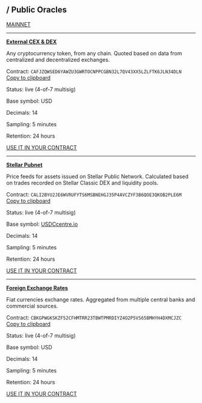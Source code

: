 ## / Public Oracles

[MAINNET](https://reflector.network/oracles#)

* * *

[**External CEX & DEX**](https://reflector.network/oracles/public/CAFJZQWSED6YAWZU3GWRTOCNPPCGBN32L7QV43XX5LZLFTK6JLN34DLN)

Any cryptocurrency token, from any chain. Quoted based on data from centralized and decentralized exchanges.

Contract: `CAFJZQWSED6YAWZU3GWRTOCNPPCGBN32L7QV43XX5LZLFTK6JLN34DLN` [Copy to clipboard](https://reflector.network/oracles# "Copy to clipboard")

Status: live  (4-of-7 multisig)

Base symbol:  USD

Decimals: 14

Sampling: 5 minutes

Retention: 24 hours

[USE IT IN YOUR CONTRACT](https://reflector.network/docs/interface?network=public&contract=CAFJZQWSED6YAWZU3GWRTOCNPPCGBN32L7QV43XX5LZLFTK6JLN34DLN)

* * *

[**Stellar Pubnet**](https://reflector.network/oracles/public/CALI2BYU2JE6WVRUFYTS6MSBNEHGJ35P4AVCZYF3B6QOE3QKOB2PLE6M)

Price feeds for assets issued on Stellar Public Network. Calculated based on trades recorded on Stellar Classic DEX and liquidity pools.

Contract: `CALI2BYU2JE6WVRUFYTS6MSBNEHGJ35P4AVCZYF3B6QOE3QKOB2PLE6M` [Copy to clipboard](https://reflector.network/oracles# "Copy to clipboard")

Status: live  (4-of-7 multisig)

Base symbol: [USDCcentre.io](https://stellar.expert/explorer/public/asset/USDC-GA5ZSEJYB37JRC5AVCIA5MOP4RHTM335X2KGX3IHOJAPP5RE34K4KZVN)

Decimals: 14

Sampling: 5 minutes

Retention: 24 hours

[USE IT IN YOUR CONTRACT](https://reflector.network/docs/interface?network=public&contract=CALI2BYU2JE6WVRUFYTS6MSBNEHGJ35P4AVCZYF3B6QOE3QKOB2PLE6M)

* * *

[**Foreign Exchange Rates**](https://reflector.network/oracles/public/CBKGPWGKSKZF52CFHMTRR23TBWTPMRDIYZ4O2P5VS65BMHYH4DXMCJZC)

Fiat currencies exchange rates. Aggregated from multiple central banks and commercial sources.

Contract: `CBKGPWGKSKZF52CFHMTRR23TBWTPMRDIYZ4O2P5VS65BMHYH4DXMCJZC` [Copy to clipboard](https://reflector.network/oracles# "Copy to clipboard")

Status: live  (4-of-7 multisig)

Base symbol:  USD

Decimals: 14

Sampling: 5 minutes

Retention: 24 hours

[USE IT IN YOUR CONTRACT](https://reflector.network/docs/interface?network=public&contract=CBKGPWGKSKZF52CFHMTRR23TBWTPMRDIYZ4O2P5VS65BMHYH4DXMCJZC)